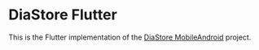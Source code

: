 # DiaStore Flutter

This is the Flutter implementation of the <a href="https://github.com/dex4/MobileAndroid">DiaStore MobileAndroid</a> project.
